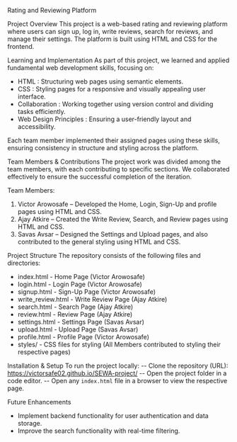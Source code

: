 Rating and Reviewing Platform

Project Overview
This project is a web-based rating and reviewing platform where users can sign up, log in, write reviews, search for reviews, and manage their settings. The platform is built using HTML and CSS for the frontend.

Learning and Implementation
As part of this project, we learned and applied fundamental web development skills, focusing on:

- HTML : Structuring web pages using semantic elements.
- CSS : Styling pages for a responsive and visually appealing user interface.
- Collaboration : Working together using version control and dividing tasks efficiently.
- Web Design Principles : Ensuring a user-friendly layout and accessibility.

Each team member implemented their assigned pages using these skills, ensuring consistency in structure and styling across the platform.

Team Members & Contributions
The project work was divided among the team members, with each contributing to specific sections. We collaborated effectively to ensure the successful completion of the iteration.

Team Members:

1. Victor Arowosafe – Developed the Home, Login, Sign-Up and profile pages using HTML and CSS.
2. Ajay Atkire – Created the Write Review, Search, and Review pages using HTML and CSS.
3. Savas Avsar – Designed the Settings and Upload pages, and also contributed to the general styling using HTML and CSS.

Project Structure
The repository consists of the following files and directories:

- index.html - Home Page (Victor Arowosafe)
- login.html - Login Page (Victor Arowosafe)
- signup.html - Sign-Up Page (Victor Arowosafe)
- write_review.html - Write Review Page (Ajay Atkire)
- search.html - Search Page (Ajay Atkire)
- review.html - Review Page (Ajay Atkire)
- settings.html - Settings Page (Savas Avsar)
- upload.html - Upload Page (Savas Avsar)
- profile.html - Profile Page (Victor Arowosafe)
- styles/ - CSS files for styling (All Members contributed to styling their respective pages)

Installation & Setup
To run the project locally:
-- Clone the repository (URL): https://victorsafe02.github.io/SEWA-project/
-- Open the project folder in a code editor. 
-- Open any `index.html` file in a browser to view the respective page.

Future Enhancements

- Implement backend functionality for user authentication and data storage.
- Improve the search functionality with real-time filtering.
